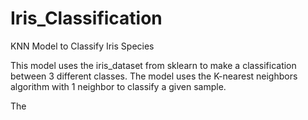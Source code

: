 # Iris_Classification
KNN Model to Classify Iris Species

This model uses the iris_dataset from sklearn to make a classification between 3 different classes. The model uses the K-nearest neighbors algorithm with 1 neighbor to classify a given sample.

The 
